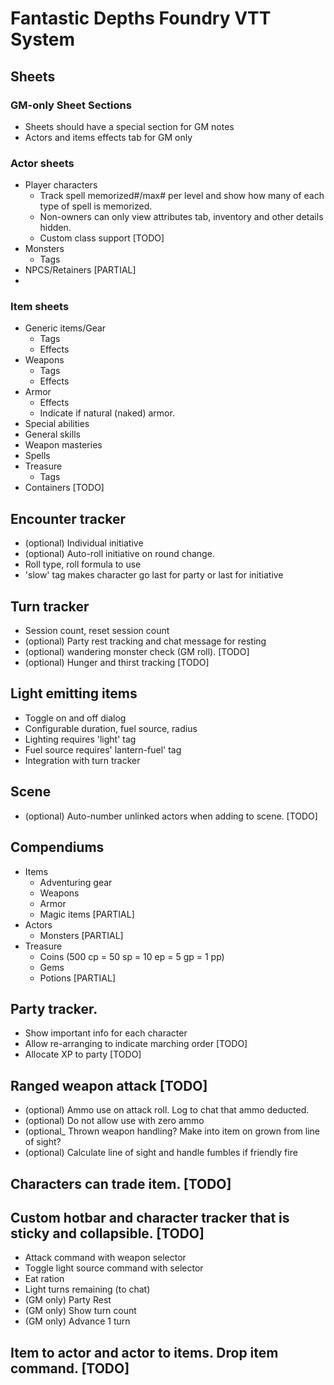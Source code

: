 # Fantastic Depths Foundry VTT System

## Sheets
### GM-only Sheet Sections
- Sheets should have a special section for GM notes
- Actors and items effects tab for GM only

### Actor sheets
- Player characters 
	- Track spell memorized#/max# per level and show how many of each type of spell is memorized.
	- Non-owners can only view attributes tab, inventory and other details hidden.
	- Custom class support [TODO]
- Monsters
	- Tags
- NPCS/Retainers [PARTIAL]
- 
### Item sheets
- Generic items/Gear
	- Tags
	- Effects
- Weapons
	- Tags
	- Effects
- Armor
	- Effects
	- Indicate if natural (naked) armor.
- Special abilities
- General skills
- Weapon masteries
- Spells
- Treasure
	- Tags
- Containers [TODO]
	
## Encounter tracker
- (optional) Individual initiative 
- (optional) Auto-roll initiative on round change.
- Roll type, roll formula to use 
- 'slow' tag makes character go last for party or last for initiative 

## Turn tracker 
- Session count, reset session count
- (optional) Party rest tracking and chat message for resting
- (optional) wandering monster check (GM roll). [TODO]
- (optional) Hunger and thirst tracking [TODO]
	
## Light emitting items
- Toggle on and off dialog
- Configurable duration, fuel source, radius
- Lighting requires 'light' tag
- Fuel source requires' lantern-fuel' tag
- Integration with turn tracker
	
## Scene
- (optional) Auto-number unlinked actors when adding to scene. [TODO]

## Compendiums
- Items
	- Adventuring gear
	- Weapons
	- Armor
	- Magic items [PARTIAL]
- Actors 
	- Monsters [PARTIAL]
- Treasure 
	- Coins (500 cp = 50 sp = 10 ep = 5 gp = 1 pp)
	- Gems
	- Potions [PARTIAL]

## Party tracker.
- Show important info for each character
- Allow re-arranging to indicate marching order [TODO]
- Allocate XP to party [TODO]

## Ranged weapon attack [TODO]
- (optional) Ammo use on attack roll. Log to chat that ammo deducted.
- (optional) Do not allow use with zero ammo
- (optional_ Thrown weapon handling? Make into item on grown from line of sight?
- (optional) Calculate line of sight and handle fumbles if friendly fire
	
## Characters can trade item. [TODO]

## Custom hotbar and character tracker that is sticky and collapsible. [TODO]
- Attack command with weapon selector
- Toggle light source command with selector
- Eat ration
- Light turns remaining (to chat)
- (GM only) Party Rest
- (GM only) Show turn count
- (GM only) Advance 1 turn

## Item to actor and actor to items. Drop item command. [TODO]